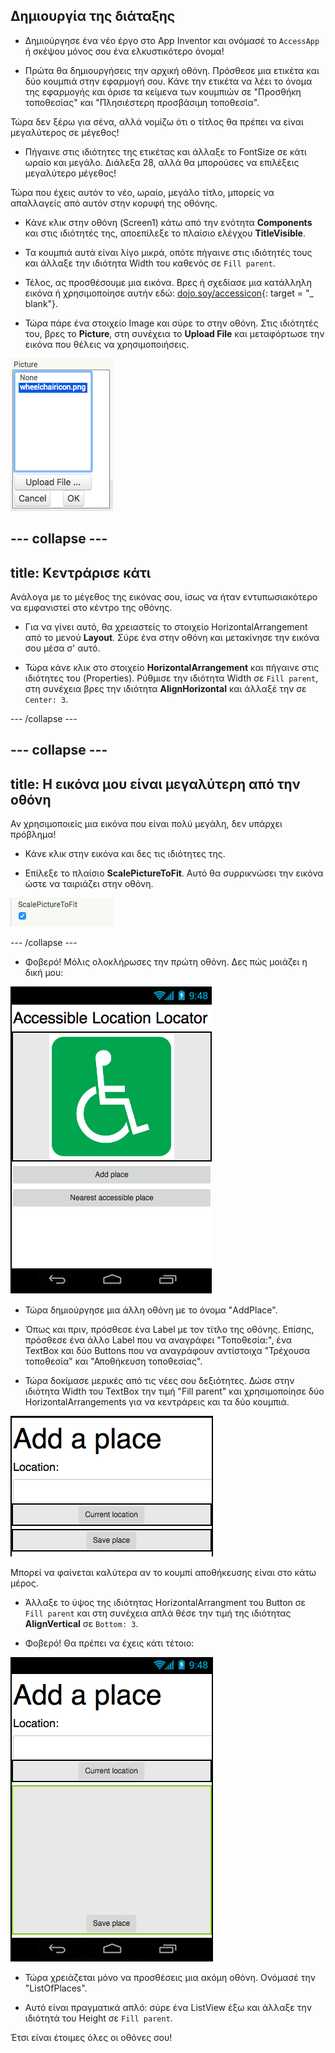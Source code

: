 ## Δημιουργία της διάταξης

+ Δημιούργησε ένα νέο έργο στο App Inventor και ονόμασέ το `AccessApp` ή σκέψου μόνος σου ένα ελκυστικότερο όνομα!

+ Πρώτα θα δημιουργήσεις την αρχική οθόνη. Πρόσθεσε μια ετικέτα και δύο κουμπιά στην εφαρμογή σου. Κάνε την ετικέτα να λέει το όνομα της εφαρμογής και όρισε τα κείμενα των κουμπιών σε "Προσθήκη τοποθεσίας" και "Πλησιέστερη προσβάσιμη τοποθεσία".

Τώρα δεν ξέρω για σένα, αλλά νομίζω ότι ο τίτλος θα πρέπει να είναι μεγαλύτερος σε μέγεθος!

+ Πήγαινε στις ιδιότητες της ετικέτας και άλλαξε το FontSize σε κάτι ωραίο και μεγάλο. Διάλεξα 28, αλλά θα μπορούσες να επιλέξεις μεγαλύτερο μέγεθος!

Τώρα που έχεις αυτόν το νέο, ωραίο, μεγάλο τίτλο, μπορείς να απαλλαγείς από αυτόν στην κορυφή της οθόνης.

+ Κάνε κλικ στην οθόνη (Screen1) κάτω από την ενότητα **Components** και στις ιδιότητές της, αποεπίλεξε το πλαίσιο ελέγχου **TitleVisible**.

+ Τα κουμπιά αυτά είναι λίγο μικρά, οπότε πήγαινε στις ιδιότητές τους και άλλαξε την ιδιότητα Width του καθενός σε `Fill parent`.

+ Τέλος, ας προσθέσουμε μια εικόνα. Βρες ή σχεδίασε μια κατάλληλη εικόνα ή χρησιμοποίησε αυτήν εδώ: [dojo.soy/accessicon](http://dojo.soy/accessicon){: target = "_ blank"}.

+ Τώρα πάρε ένα στοιχείο Image και σύρε το στην οθόνη. Στις ιδιότητές του, βρες το **Picture**, στη συνέχεια το **Upload File** και μεταφόρτωσε την εικόνα που θέλεις να χρησιμοποιήσεις.

![](images/upload_image.png)

--- collapse ---
---
title: Κεντράρισε κάτι
---

Ανάλογα με το μέγεθος της εικόνας σου, ίσως να ήταν εντυπωσιακότερο να εμφανιστεί στο κέντρο της οθόνης.

+ Για να γίνει αυτό, θα χρειαστείς το στοιχείο HorizontalArrangement από το μενού **Layout**. Σύρε ένα στην οθόνη και μετακίνησε την εικόνα σου μέσα σ' αυτό.

+ Τώρα κάνε κλικ στο στοιχείο **HorizontalArrangement** και πήγαινε στις ιδιότητες του (Properties). Ρύθμισε την ιδιότητα Width σε `Fill parent`, στη συνέχεια βρες την ιδιότητα **AlignHorizontal** και άλλαξέ την σε `Center: 3`.

--- /collapse ---

--- collapse ---
---
title: Η εικόνα μου είναι μεγαλύτερη από την οθόνη
---

Αν χρησιμοποιείς μια εικόνα που είναι πολύ μεγάλη, δεν υπάρχει πρόβλημα!

+ Κάνε κλικ στην εικόνα και δες τις ιδιότητες της.

+ Επίλεξε το πλαίσιο **ScalePictureToFit**. Αυτό θα συρρικνώσει την εικόνα ώστε να ταιριάζει στην οθόνη.

![](images/s3ScalePicture.png)

--- /collapse ---

+ Φοβερό! Μόλις ολοκλήρωσες την πρώτη οθόνη. Δες πώς μοιάζει η δική μου:

![](images/screen1.png)

+ Τώρα δημιούργησε μια άλλη οθόνη με το όνομα "AddPlace".

+ Όπως και πριν, πρόσθεσε ένα Label με τον τίτλο της οθόνης. Επίσης, πρόσθεσε ένα άλλο Label που να αναγράφει "Τοποθεσία:", ένα TextBox και δύο Buttons που να αναγράφουν αντίστοιχα "Τρέχουσα τοποθεσία" και "Αποθήκευση τοποθεσίας".

+ Τώρα δοκίμασε μερικές από τις νέες σου δεξιότητες. Δώσε στην ιδιότητα Width του TextBox την τιμή "Fill parent" και χρησιμοποίησε δύο HorizontalArrangements για να κεντράρεις και τα δύο κουμπιά.

![](images/componenetsInAddPlace.png)

Μπορεί να φαίνεται καλύτερα αν το κουμπί αποθήκευσης είναι στο κάτω μέρος.

+ Άλλαξε το ύψος της ιδιότητας HorizontalArrangment του Button σε `Fill parent` και στη συνέχεια απλά θέσε την τιμή της ιδιότητας **AlignVertical** σε `Bottom: 3`.

+ Φοβερό! Θα πρέπει να έχεις κάτι τέτοιο:

![](images/AddPlace.png)

+ Τώρα χρειάζεται μόνο να προσθέσεις μια ακόμη οθόνη. Ονόμασέ την "ListOfPlaces".

+ Αυτό είναι πραγματικά απλό: σύρε ένα ListView έξω και άλλαξε την ιδιότητά του Height σε `Fill parent`.

Έτσι είναι έτοιμες όλες οι οθόνες σου!
